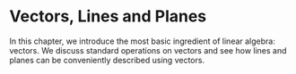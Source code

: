 # Vectors, Lines and Planes

In this chapter, we introduce the most basic ingredient of linear algebra: vectors. We discuss standard operations on vectors and see how lines and planes can be conveniently described using vectors.

```{tableofcontents}

```
